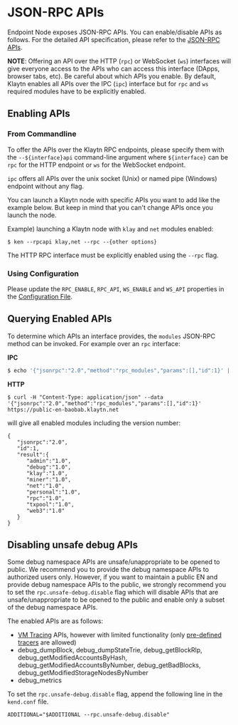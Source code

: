 # JSON-RPC APIs

Endpoint Node exposes JSON-RPC APIs. You can enable/disable APIs as follows. For the detailed API specification, please refer to the [JSON-RPC APIs](../../references/json-rpc/json-rpc.md).

**NOTE**: Offering an API over the HTTP (`rpc`) or WebSocket (`ws`) interfaces will give everyone
access to the APIs who can access this interface (DApps, browser tabs, etc). Be careful about which APIs
you enable. By default, Klaytn enables all APIs over the IPC (`ipc`) interface but for `rpc` and `ws` required modules have to be explicitly enabled.

## Enabling APIs  <a id="enabling-apis"></a>

### From Commandline <a id="from-commandline"></a>

To offer the APIs over the Klaytn RPC endpoints, please specify them with the `--${interface}api`
command-line argument where `${interface}` can be `rpc` for the HTTP endpoint or `ws` for the WebSocket endpoint.

`ipc` offers all APIs over the unix socket (Unix) or named pipe (Windows) endpoint without any flag.

You can launch a Klaytn node with specific APIs you want to add like the example below. But keep in mind that you can't change APIs once you launch the node.

Example) launching a Klaytn node with `klay` and `net` modules enabled:

```shell
$ ken --rpcapi klay,net --rpc --{other options}
```

The HTTP RPC interface must be explicitly enabled using the `--rpc` flag.

### Using Configuration <a id="using-configuration"></a>

Please update the `RPC_ENABLE`, `RPC_API`, `WS_ENABLE` and  `WS_API` properties in the [Configuration File](../../misc/operation/configuration.md).

## Querying Enabled APIs <a id="querying-enabled-apis"></a>

To determine which APIs an interface provides, the `modules` JSON-RPC method can be invoked. For
example over an `rpc` interface:

**IPC**

```javascript
$ echo '{"jsonrpc":"2.0","method":"rpc_modules","params":[],"id":1}' | nc -U klay.ipc
```

**HTTP**

```shell
$ curl -H "Content-Type: application/json" --data '{"jsonrpc":"2.0","method":"rpc_modules","params":[],"id":1}' https://public-en-baobab.klaytn.net
```

will give all enabled modules including the version number:

```
{
   "jsonrpc":"2.0",
   "id":1,
   "result":{
      "admin":"1.0",
      "debug":"1.0",
      "klay":"1.0",
      "miner":"1.0",
      "net":"1.0",
      "personal":"1.0",
      "rpc":"1.0",
      "txpool":"1.0",
      "web3":"1.0"
   }
}
```

## Disabling unsafe debug APIs <a id="disabling-unsafe-debug-apis"></a>

Some debug namespace APIs are unsafe/unappropriate to be opened to public.
We recommend you to provide the debug namespace APIs to authorized users only.
However, if you want to maintain a public EN and provide debug namespace APIs to the public,
we strongly recommend you to set the `rpc.unsafe-debug.disable` flag which will disable APIs
that are unsafe/unappropriate to be opened to the public and enable only a subset of the debug namespace APIs.

The enabled APIs are as follows:

- [VM Tracing](../../references/json-rpc/debug/tracing.md) APIs, however with limited functionality (only [pre-defined tracers](../../references/json-rpc/debug/tracing.md#tracing-options) are allowed)
- debug_dumpBlock, debug_dumpStateTrie, debug_getBlockRlp, debug_getModifiedAccountsByHash, debug_getModifiedAccountsByNumber, debug_getBadBlocks, debug_getModifiedStorageNodesByNumber
- debug_metrics

To set the `rpc.unsafe-debug.disable` flag, append the following line in the `kend.conf` file.

```
ADDITIONAL="$ADDITIONAL --rpc.unsafe-debug.disable"
```
